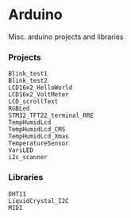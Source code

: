 # Arduino
Misc. arduino projects and libraries

### Projects
```
Blink_test1
Blink_test2
LCD16x2_HelloWorld
LCD16x2_VoltMeter
LCD_scrollText
RGBLed
STM32_TFT22_terminal_RRE
TempHumidLcd
TempHumidLcd_CMS
TempHumidLcd_Xmas
TemperatureSensor
VariLED
i2c_scanner
```

### Libraries
```
DHT11
LiquidCrystal_I2C
MIDI
```

